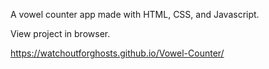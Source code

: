 A vowel counter app made with HTML, CSS, and Javascript.

View project in browser.

https://watchoutforghosts.github.io/Vowel-Counter/
